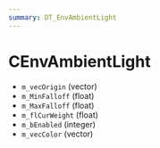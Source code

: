 ```yaml
---
summary: DT_EnvAmbientLight
---
```


# CEnvAmbientLight


* `m_vecOrigin` (vector)
* `m_MinFalloff` (float)
* `m_MaxFalloff` (float)
* `m_flCurWeight` (float)
* `m_bEnabled` (integer)
* `m_vecColor` (vector)
